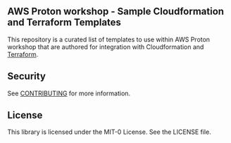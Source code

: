 ## AWS Proton workshop - Sample Cloudformation and Terraform Templates

This repository is a curated list of templates to use within AWS Proton workshop that are authored for integration with
Cloudformation and [Terraform](https://www.terraform.io/).

## Security

See [CONTRIBUTING](CONTRIBUTING.md#security-issue-notifications) for more information.

## License

This library is licensed under the MIT-0 License. See the LICENSE file.
         
         
         
         
         
         
         
         
         
         
         
         
         
        
        
     
 
 
